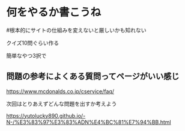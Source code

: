 # 何をやるか書こうね

#根本的にサイトの仕組みを変えないと厳しいかも知れない

クイズ10問ぐらい作る

簡単なやつ3択で

## 問題の参考によくある質問ってページがいい感じ

https://www.mcdonalds.co.jp/cservice/faq/

次回はとりあえずどんな問題を出すか考えよう


https://yutolucky890.github.io/-N-/%E3%83%97%E3%83%ADN%E4%BC%81%E7%94%BB.html
